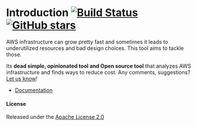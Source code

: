 # Introduction  [![Build Status](https://github.com/vinay-lodha/greenbot/workflows/Build/badge.svg)](https://github.com/vinay-lodha/greenbot/actions?query=workflow%3ABuild) [![GitHub stars](https://img.shields.io/github/stars/vinay-lodha/greenbot.svg?style=social&label=Star)](https://GitHub.com/vinay-lodha/greenbot/stargazers/) 



AWS infrastructure can grow pretty fast and sometimes it leads to underutilized resources and bad design choices. This tool aims to tackle those.

Its **dead simple, opinionated tool and Open source tool** that analyzes AWS infrastructure and finds ways to reduce cost. Any comments, suggestions? [Let us know](https://GitHub.com/vinay-lodha/greenbot/issues)!


* [Documentation](https://vinay-lodha.gitbook.io/greenbot/)



#### License

Released under the [Apache License 2.0](https://github.com/vinay-lodha/greenbot/blob/master/LICENSE)
